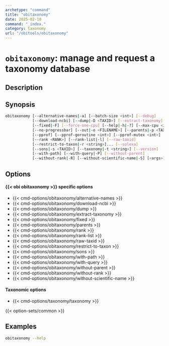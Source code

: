 ```yaml
---
archetype: "command"
title: "obitaxonomy"
date: 2025-02-10
command: "_index."
category: taxonomy
url: "/obitools/obitaxonomy"
---
```


# `obitaxonomy`: manage and request a taxonomy database

## Description 



## Synopsis

```bash
obitaxonomy [--alternative-names|-a] [--batch-size <int>] [--debug]
            [--download-ncbi] [--dump|-D <TAXID>] [--extract-taxonomy]
            [--fixed|-F] [--force-one-cpu] [--help|-h|-?] [--max-cpu <int>]
            [--no-progressbar] [--out|-o <FILENAME>] [--parents|-p <TAXID>]
            [--pprof] [--pprof-goroutine <int>] [--pprof-mutex <int>]
            [--rank <RANK>] [--rank-list|-l] [--raw-taxid]
            [--restrict-to-taxon|-r <string>]... [--solexa]
            [--sons|-s <TAXID>] [--taxonomy|-t <string>] [--version]
            [--with-path] [--with-query|-P] [--without-parent]
            [--without-rank|-R] [--without-scientific-name|-S] [<args>]
```

## Options

#### {{< obi obitaxonomy >}} specific options

- {{< cmd-options/obitaxonomy/alternative-names >}}
- {{< cmd-options/obitaxonomy/download-ncbi >}}
- {{< cmd-options/obitaxonomy/dump >}}
- {{< cmd-options/obitaxonomy/extract-taxonomy >}}
- {{< cmd-options/obitaxonomy/fixed >}}
- {{< cmd-options/obitaxonomy/parents >}}
- {{< cmd-options/obitaxonomy/rank >}}
- {{< cmd-options/obitaxonomy/rank-list >}}
- {{< cmd-options/obitaxonomy/raw-taxid >}}
- {{< cmd-options/obitaxonomy/restrict-to-taxon >}}
- {{< cmd-options/obitaxonomy/sons >}}
- {{< cmd-options/obitaxonomy/with-path >}}
- {{< cmd-options/obitaxonomy/with-query >}}
- {{< cmd-options/obitaxonomy/without-parent >}}
- {{< cmd-options/obitaxonomy/without-rank >}}
- {{< cmd-options/obitaxonomy/without-scientific-name >}}

#### Taxonomic options
- {{< cmd-options/taxonomy/taxonomy >}}

{{< option-sets/common >}}

## Examples

```bash
obitaxonomy --help
```
